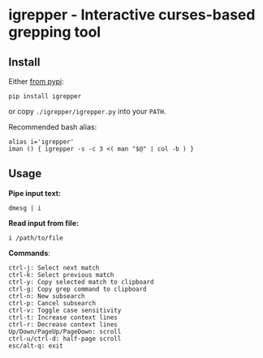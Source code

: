 # igrepper - Interactive curses-based grepping tool

## Install

Either [from pypi](https://pypi.org/project/igrepper/):

    pip install igrepper

or copy `./igrepper/igrepper.py` into your `PATH`.

Recommended bash alias:

    alias i='igrepper'
    iman () { igrepper -s -c 3 <( man "$@" | col -b ) }

## Usage

__Pipe input text:__

    dmesg | i

__Read input from file:__

    i /path/to/file
    
__Commands__:

    ctrl-j: Select next match
    ctrl-k: Select previous match
    ctrl-y: Copy selected match to clipboard
    ctrl-g: Copy grep command to clipboard
    ctrl-n: New subsearch
    ctrl-p: Cancel subsearch
    ctrl-v: Toggle case sensitivity
    ctrl-t: Increase context lines
    ctrl-r: Decrease context lines
    Up/Down/PageUp/PageDown: scroll
    ctrl-u/ctrl-d: half-page scroll
    esc/alt-q: exit
    

    
